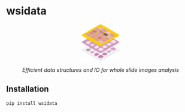 # wsidata

<p align="center">
    <picture align="center">
    <img src="https://raw.githubusercontent.com/rendeirolab/wsidata/main/assets/logo.svg" width="100px">
    </picture>
</p>
<p align="center">
  <i>Efficient data structures and IO for whole slide images analysis</i>
</p>


## Installation

```bash
pip install wsidata
```